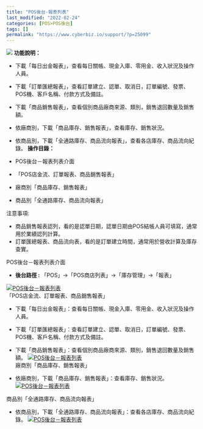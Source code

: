 ```yaml
---
title: "POS後台-報表列表"
last_modified: "2022-02-24"
categories: [POS>POS後台]
tags: []
permalink: "https://www.cyberbiz.io/support/?p=25099"
---
```


![](https://www.cyberbiz.io/support/wp-content/uploads/2021/08/企業版.png)
**功能說明：**  

* 下載「每日出金報表」，查看每日關帳、現金入庫、零用金、收入狀況及操作人員。
* 下載「訂單匯總報表」，查看訂單建立、認單、取消日，訂單編號、發票、POS機、客戶名稱、付款方式及備註。
* 下載「商品銷售報表」，查看個別商品廠商來源、類別，銷售退回數量及銷售額。
* 依廠商別，下載「商品庫存、銷售報表」，查看庫存、銷售狀況。
* 依商品別，下載「全通路庫存、商品流向報表」，查看各店庫存、商品流向紀錄。
**操作目錄：**

* POS後台－報表列表介面
* 「POS店金流、訂單報表、商品銷售報表」
* 廠商別「商品庫存、銷售報表」
* 商品別「全通路庫存、商品流向報表」

注意事項:  

* 商品銷售報表認列，看的是認單日期，認單日期由POS結帳人員可填寫，通常用於業績認列計算。
* 訂單匯總報表、商品流向表，看的是訂單建立時間，通常用於營收計算及庫存查實。

POS後台－報表列表介面

* **後台路徑 :** 「POS」→「POS商店列表」→「庫存管理」→「報表」  

[![POS後台－報表列表](https://www.cyberbiz.io/support/wp-content/uploads/2022/01/POS後台－報表列表1.png)](https://www.cyberbiz.io/support/wp-content/uploads/2022/01/POS後台－報表列表1.png)  
「POS店金流、訂單報表、商品銷售報表」

* 下載「每日出金報表」：查看每日關帳、現金入庫、零用金、收入狀況及操作人員。
* 下載「訂單匯總報表」：查看訂單建立、認單、取消日，訂單編號、發票、POS機、客戶名稱、付款方式及備註。
* 下載「商品銷售報表」：查看個別商品廠商來源、類別，銷售退回數量及銷售額。
[![POS後台－報表列表](https://www.cyberbiz.io/support/wp-content/uploads/2022/01/POS後台－報表列表2.png)](https://www.cyberbiz.io/support/wp-content/uploads/2022/01/POS後台－報表列表2.png)  
廠商別「商品庫存、銷售報表」

* 依廠商別，下載「商品庫存、銷售報表」：查看庫存、銷售狀況。 [![POS後台－報表列表](https://www.cyberbiz.io/support/wp-content/uploads/2022/01/POS後台－報表列表3.png)](https://www.cyberbiz.io/support/wp-content/uploads/2022/01/POS後台－報表列表3.png)

商品別「全通路庫存、商品流向報表」

* 依商品別，下載「全通路庫存、商品流向報表」：查看各店庫存、商品流向紀錄。 [![POS後台－報表列表](https://www.cyberbiz.io/support/wp-content/uploads/2022/01/POS後台－報表列表4.png)](https://www.cyberbiz.io/support/wp-content/uploads/2022/01/POS後台－報表列表4.png)


